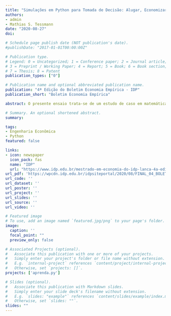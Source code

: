```yaml
---
title: "Simulações em Python para Tomada de Decisão: Alugar, Economizar e Pagar à Vista ou Financiar um Imóvel"
authors:
- admin
- Mathias S. Tessmann
date: "2020-08-27"
doi:

# Schedule page publish date (NOT publication's date).
#publishDate: "2017-01-01T00:00:00Z"

# Publication type.
# Legend: 0 = Uncategorized; 1 = Conference paper; 2 = Journal article;
# 3 = Preprint / Working Paper; 4 = Report; 5 = Book; 6 = Book section;
# 7 = Thesis; 8 = Patent
publication_types: ["0"]

# Publication name and optional abbreviated publication name.
publication: "4ª Edição do Boletim Economia Empírica - IDP"
publication_short: "Boletim Economia Empírica"

abstract: O presente ensaio trata-se de um estudo de caso em matemática financeira resolvido em Python. O mesmo envolve calcular diferentes cenários com relação a aquisição - ou não - de um imóvel. Além disso, aborda a manipulação de tabelas com o pacote Pandas e a produção de gráficos com Matplotlib. Veja o material completo para mais detalhes.

# Summary. An optional shortened abstract.
summary:

tags:
- Engenharia Econômica
- Python
featured: false

links:
- icon: newspaper
  icon_pack: fas
  name: "IDP"
  url: "https://www.idp.edu.br/mestrado-em-economia-do-idp-lanca-4a-edicao-do-boletim-economia-empirica/"
url_pdf: 'https://wpcdn.idp.edu.br/idpsiteportal/2020/08/FINAL_04_BOLETIM_ECONOMIA_EMP%C3%8DRICA.pdf'
url_code: ''
url_dataset: ''
url_poster: ''
url_project: ''
url_slides: ''
url_source: ''
url_video: ''

# Featured image
# To use, add an image named `featured.jpg/png` to your page's folder.
image:
  caption: ''
  focal_point: ""
  preview_only: false

# Associated Projects (optional).
#   Associate this publication with one or more of your projects.
#   Simply enter your project's folder or file name without extension.
#   E.g. `internal-project` references `content/project/internal-project/index.md`.
#   Otherwise, set `projects: []`.
projects: ['aprenda.py']

# Slides (optional).
#   Associate this publication with Markdown slides.
#   Simply enter your slide deck's filename without extension.
#   E.g. `slides: "example"` references `content/slides/example/index.md`.
#   Otherwise, set `slides: ""`.
slides: ""
---
```

